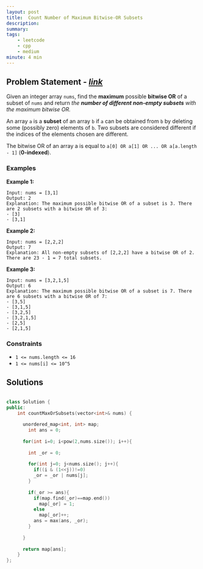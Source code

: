 ```yaml
---
layout: post
title:  Count Number of Maximum Bitwise-OR Subsets
description: 
summary: 
tags:
    - leetcode
    - cpp
    - medium
minute: 4 min
---
```


## Problem Statement - [*link*](https://leetcode.com/problems/count-number-of-maximum-bitwise-or-subsets/)
Given an integer array `nums`, find the **maximum** possible **bitwise OR** of a subset of `nums` and return *the **number of different non-empty subsets** with the maximum bitwise OR.*

An array `a` is a **subset** of an array `b` if `a` can be obtained from `b` by deleting some (possibly zero) elements of `b`. Two subsets are considered different if the indices of the elements chosen are different.

The bitwise OR of an array a is equal to `a[0] OR a[1] OR ... OR a[a.length - 1]` (**0-indexed**).
 

### Examples

**Example 1:**   
```
Input: nums = [3,1]
Output: 2
Explanation: The maximum possible bitwise OR of a subset is 3. There are 2 subsets with a bitwise OR of 3:
- [3]
- [3,1]
```

**Example 2:**  
```
Input: nums = [2,2,2]
Output: 7
Explanation: All non-empty subsets of [2,2,2] have a bitwise OR of 2. There are 23 - 1 = 7 total subsets.
```

**Example 3:**  
```
Input: nums = [3,2,1,5]
Output: 6
Explanation: The maximum possible bitwise OR of a subset is 7. There are 6 subsets with a bitwise OR of 7:
- [3,5]
- [3,1,5]
- [3,2,5]
- [3,2,1,5]
- [2,5]
- [2,1,5]
```

### Constraints
+ `1 <= nums.length <= 16`
+ `1 <= nums[i] <= 10^5`

## Solutions

```cpp

class Solution {
public:
    int countMaxOrSubsets(vector<int>& nums) {
      
      unordered_map<int, int> map; 
        int ans = 0;
      
      for(int i=0; i<pow(2,nums.size()); i++){
        
        int _or = 0;
        
        for(int j=0; j<nums.size(); j++){
          if((i & (1<<j))!=0)
          _or = _or | nums[j];
        }
        
        if(_or >= ans){
          if(map.find(_or)==map.end())
            map[_or] = 1;
          else
            map[_or]++;
          ans = max(ans, _or);          
        }
        
      }
      
      return map[ans];
    }
};

```

